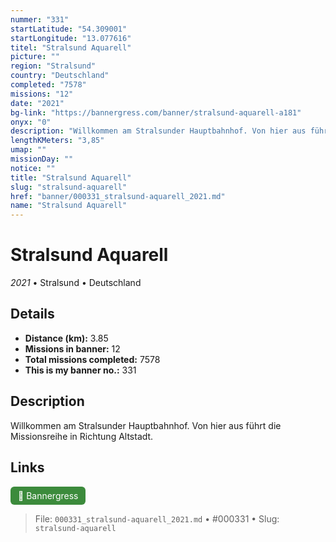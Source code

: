 ```yaml
---
nummer: "331"
startLatitude: "54.309001"
startLongitude: "13.077616"
titel: "Stralsund Aquarell"
picture: ""
region: "Stralsund"
country: "Deutschland"
completed: "7578"
missions: "12"
date: "2021"
bg-link: "https://bannergress.com/banner/stralsund-aquarell-a181"
onyx: "0"
description: "Willkommen am Stralsunder Hauptbahnhof. Von hier aus führt die Missionsreihe in Richtung Altstadt."
lengthKMeters: "3,85"
umap: ""
missionDay: ""
notice: ""
title: "Stralsund Aquarell"
slug: "stralsund-aquarell"
href: "banner/000331_stralsund-aquarell_2021.md"
name: "Stralsund Aquarell"
---
```

# Stralsund Aquarell

*2021* • Stralsund • Deutschland





## Details
- **Distance (km):** 3.85
- **Missions in banner:** 12
- **Total missions completed:** 7578
- **This is my banner no.:** 331



## Description
Willkommen am Stralsunder Hauptbahnhof. Von hier aus führt die Missionsreihe in Richtung Altstadt.



## Links
<a href="https://bannergress.com/banner/stralsund-aquarell-a181" target="_blank" style="display:inline-block;margin-right:8px;padding:6px 12px;background:#3c8b3c;color:#fff;text-decoration:none;border-radius:6px;">🔗 Bannergress</a>



> File: `000331_stralsund-aquarell_2021.md`
> • #000331
> • Slug: `stralsund-aquarell`
